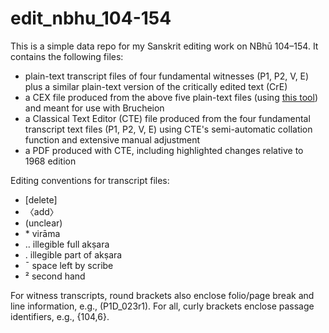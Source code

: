 # edit_nbhu_104-154

This is a simple data repo for my Sanskrit editing work on NBhū 104–154. It contains the following files:

* plain-text transcript files of four fundamental witnesses (P1, P2, V, E) plus a similar plain-text version of the critically edited text (CrE)
* a CEX file produced from the above five plain-text files (using [this tool](https://github.com/tylergneill/cte2cex)) and meant for use with Brucheion
* a Classical Text Editor (CTE) file produced from the four fundamental transcript text files (P1, P2, V, E) using CTE's semi-automatic collation function and extensive manual adjustment
* a PDF produced with CTE, including highlighted changes relative to 1968 edition

Editing conventions for transcript files:
* [delete]
* 〈add〉
* (unclear)
* \* virāma
* ‥ illegible full akṣara
* . illegible part of akṣara
* ¯ space left by scribe
* ² second hand

For witness transcripts, round brackets also enclose folio/page break and line information, e.g., (P1D_023r1). For all, curly brackets enclose passage identifiers, e.g., {104,6}.